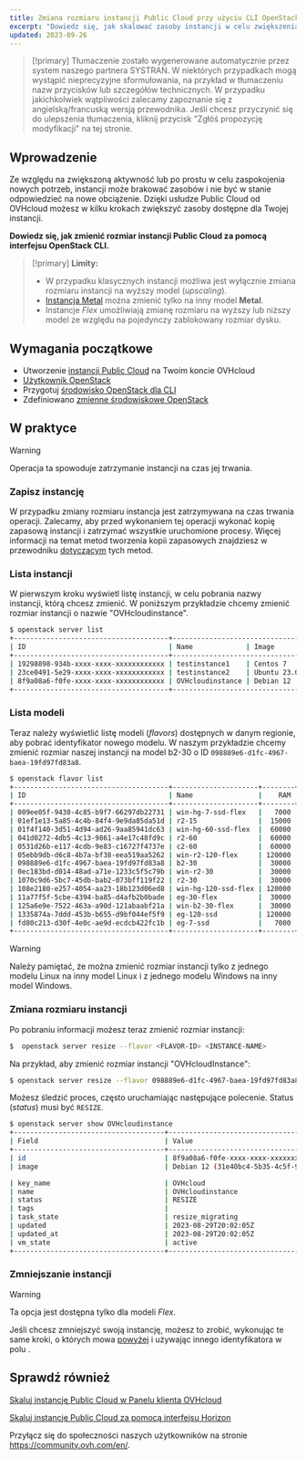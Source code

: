 ```yaml
---
title: Zmiana rozmiaru instancji Public Cloud przy użyciu CLI OpenStack
excerpt: "Dowiedz się, jak skalować zasoby instancji w celu zwiększenia aktywności"
updated: 2023-09-26
---
```


> [!primary]
> Tłumaczenie zostało wygenerowane automatycznie przez system naszego partnera SYSTRAN. W niektórych przypadkach mogą wystąpić nieprecyzyjne sformułowania, na przykład w tłumaczeniu nazw przycisków lub szczegółów technicznych. W przypadku jakichkolwiek wątpliwości zalecamy zapoznanie się z angielską/francuską wersją przewodnika. Jeśli chcesz przyczynić się do ulepszenia tłumaczenia, kliknij przycisk "Zgłóś propozycję modyfikacji" na tej stronie.
>

## Wprowadzenie

Ze względu na zwiększoną aktywność lub po prostu w celu zaspokojenia nowych potrzeb, instancji może brakować zasobów i nie być w stanie odpowiedzieć na nowe obciążenie. Dzięki usłudze Public Cloud od OVHcloud możesz w kilku krokach zwiększyć zasoby dostępne dla Twojej instancji.

**Dowiedz się, jak zmienić rozmiar instancji Public Cloud za pomocą interfejsu OpenStack CLI.**

> [!primary]
> **Limity:**
>
> - W przypadku klasycznych instancji możliwa jest wyłącznie zmiana rozmiaru instancji na wyższy model (*upscaling*).
> - [Instancja Metal](https://www.ovhcloud.com/pl/public-cloud/metal-instances/) można zmienić tylko na inny model **Metal**.
> - Instancje *Flex* umożliwiają zmianę rozmiaru na wyższy lub niższy model ze względu na pojedynczy zablokowany rozmiar dysku.
>

## Wymagania początkowe

- Utworzenie [instancji Public Cloud](/pages/public_cloud/compute/public-cloud-first-steps#krok-3-tworzenie-instancji) na Twoim koncie OVHcloud
- [Użytkownik OpenStack](/pages/public_cloud/compute/create_and_delete_a_user)
- Przygotuj [środowisko OpenStack dla CLI](/pages/public_cloud/compute/prepare_the_environment_for_using_the_openstack_api)
- Zdefiniowano [zmienne środowiskowe OpenStack](/pages/public_cloud/compute/loading_openstack_environment_variables)

## W praktyce

> [!warning]
>
> Operacja ta spowoduje zatrzymanie instancji na czas jej trwania.
>

### Zapisz instancję

W przypadku zmiany rozmiaru instancja jest zatrzymywana na czas trwania operacji. Zalecamy, aby przed wykonaniem tej operacji wykonać kopię zapasową instancji i zatrzymać wszystkie uruchomione procesy. Więcej informacji na temat metod tworzenia kopii zapasowych znajdziesz w przewodniku [dotyczącym](/pages/public_cloud/compute/save_an_instance) tych metod.

### Lista instancji

W pierwszym kroku wyświetl listę instancji, w celu pobrania nazwy instancji, którą chcesz zmienić. W poniższym przykładzie chcemy zmienić rozmiar instancji o nazwie "OVHcloudinstance".

```bash
$ openstack server list
+--------------------------------------+----------------------------------------------------------------+--------+---------------------------------------------+
| ID                                   | Name             | Image      | Flavor |        | Status | Networks                                    | 
+--------------------------------------+----------------------------------------------------------------+--------+---------------------------------------------+
| 19298898-934b-xxxx-xxxx-xxxxxxxxxxxx | testinstance1    | Centos 7     | d2-2 |        | ACTIVE | Ext-Net=111.112.113.9, 2607:5300:xxx:xxxx::ae9                                                       
| 23ce0491-5e29-xxxx-xxxx-xxxxxxxxxxxx | testinstance2    | Ubuntu 23.04 | d2-2 |        | ACTIVE | Ext-Net=111.112.113.61, 2607:5300:xxx:xxxx::c0a                                                          
| 8f9a08a6-f0fe-xxxx-xxxx-xxxxxxxxxxxx | OVHcloudinstance | Debian 12    | b2-7 |        | ACTIVE | Ext-Net=111.112.113.200, 2607:5300:xxx:xxxx::9a3                                  
+--------------------------------------+----------------------------------------------------------------+--------+----------------------------------------------+
```

### Lista modeli <a name="flavorlist"></a>

Teraz należy wyświetlić listę modeli (*flavors*) dostępnych w danym regionie, aby pobrać identyfikator nowego modelu. W naszym przykładzie chcemy zmienić rozmiar naszej instancji na model b2-30 o ID `098889e6-d1fc-4967-baea-19fd97fd83a8`.

```bash
$ openstack flavor list
+--------------------------------------+---------------------+--------+------+-----------+-------+-----------+
| ID                                   | Name                |    RAM | Disk | Ephemeral | VCPUs | Is Public |
+--------------------------------------+---------------------+--------+------+-----------+-------+-----------+
| 009ee05f-9430-4c85-b9f7-66297db22731 | win-hg-7-ssd-flex   |   7000 |   50 |         0 |     2 | True      |
| 01ef1e13-5a85-4c4b-84f4-9e9da85da51d | r2-15               |  15000 |   50 |         0 |     2 | True      |
| 01f4f140-3d51-4d94-ad26-9aa85941dc63 | win-hg-60-ssd-flex  |  60000 |   50 |         0 |    16 | True      |
| 041d0272-4db5-4c13-9861-a4e17c48fd9c | r2-60               |  60000 |  100 |         0 |     4 | True      |
| 0531d26b-e117-4cdb-9e83-c16727f4737e | c2-60               |  60000 |  400 |         0 |    16 | True      |
| 05ebb9db-d6c8-4b7a-bf38-eea519aa5262 | win-r2-120-flex     | 120000 |   50 |         0 |     8 | True      |
| 098889e6-d1fc-4967-baea-19fd97fd83a8 | b2-30               |  30000 |  200 |         0 |     8 | True      |
| 0ec183bd-d014-48ad-a71e-1233c5f5c79b | win-r2-30           |  30000 |   50 |         0 |     2 | True      |
| 1070c9d6-5bc7-45db-bab2-073bff119f22 | r2-30               |  30000 |   50 |         0 |     2 | True      |
| 108e2180-e257-4054-aa23-18b123d06ed8 | win-hg-120-ssd-flex | 120000 |   50 |         0 |    32 | True      |
| 11a77f5f-5cbe-4394-ba85-d4afb2b0bade | eg-30-flex          |  30000 |   50 |         0 |     8 | True      |
| 125a6e9e-7522-463a-a90d-121abaabf21a | win-b2-30-flex      |  30000 |   50 |         0 |     8 | True      |
| 1335874a-7ddd-453b-b655-d9bf044ef5f9 | eg-120-ssd          | 120000 |  800 |         0 |    32 | True      |
| fd80c213-d30f-4e0c-ae9d-ecdcb422fc1b | eg-7-ssd            |   7000 |  100 |         0 |     2 | True      |
+--------------------------------------+---------------------+--------+------+-----------+-------+-----------+
```

> [!warning]
> Należy pamiętać, że można zmienić rozmiar instancji tylko z jednego modelu Linux na inny model Linux i z jednego modelu Windows na inny model Windows.

### Zmiana rozmiaru instancji

Po pobraniu informacji możesz teraz zmienić rozmiar instancji:

```bash
$  openstack server resize --flavor <FLAVOR-ID> <INSTANCE-NAME>
```

Na przykład, aby zmienić rozmiar instancji "OVHcloudInstance":

```bash
$ openstack server resize --flavor 098889e6-d1fc-4967-baea-19fd97fd83a8 OVHcloudinstance
```

Możesz śledzić proces, często uruchamiając następujące polecenie. Status (*status*) musi być `RESIZE`.

```bash
$ openstack server show OVHcloudinstance
+-------------------------------------+----------------------------------------------------------------------------------------------------------------------------------------------------------------------------------------------------+
| Field                               | Value                                                                                                                                                                                              |
+-------------------------------------+----------------------------------------------------------------------------------------------------------------------------------------------------------------------------------------------------+
| id                                  | 8f9a08a6-f0fe-xxxx-xxxx-xxxxxxxxxxxx                                                                                                                                                              |
| image                               | Debian 12 (31e40bc4-5b35-4c5f-96ff-37df3660dec0)                                                                                                                                                   |

| key_name                            | OVHcloud                                                                                                                                                                                               |
| name                                | OVHcloudinstance                                                                                                                                                                                     |
| status                              | RESIZE                                                                                                                                                                                             |
| tags                                |                                                                                                                                                                                                    |
| task_state                          | resize_migrating                                                                                                                                                                                   |
| updated                             | 2023-08-29T20:02:05Z                                                                                                                                                                               |
| updated_at                          | 2023-08-29T20:02:05Z                                                                                                                                                                               |
| vm_state                            | active           
+-------------------------------------+----------------------------------------------------------------------------------------------------------------------------------------------------------------------------------------------------+
```

### Zmniejszanie instancji

> [!warning]
> Ta opcja jest dostępna tylko dla modeli *Flex*.
>

Jeśli chcesz zmniejszyć swoją instancję, możesz to zrobić, wykonując te same kroki, o których mowa [powyżej](#flavorlist) i używając innego identyfikatora w polu <FLAVOR-ID>.

## Sprawdź również

[Skaluj instancję Public Cloud w Panelu klienta OVHcloud](/pages/public_cloud/compute/resize_instance_manager)

[Skaluj instancję Public Cloud za pomocą interfejsu Horizon](/pages/public_cloud/compute/resize_of_an_instance)

Przyłącz się do społeczności naszych użytkowników na stronie <https://community.ovh.com/en/>.